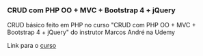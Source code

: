 ### CRUD com PHP OO + MVC + Bootstrap 4 + jQuery

CRUD básico feito em PHP no curso "CRUD com PHP OO + MVC + Bootstrap 4 + jQuery" do instrutor Marcos André na Udemy

Link para o [curso](https://www.udemy.com/share/100xoKA0cdc19RQHg=/)
